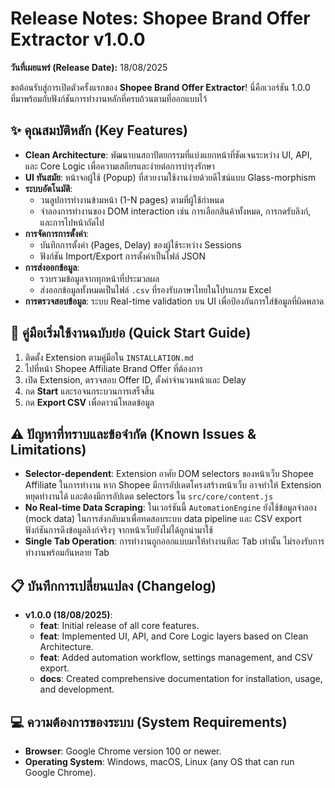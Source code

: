 # Release Notes: Shopee Brand Offer Extractor v1.0.0

**วันที่เผยแพร่ (Release Date):** 18/08/2025

ขอต้อนรับสู่การเปิดตัวครั้งแรกของ **Shopee Brand Offer Extractor**! นี่คือเวอร์ชัน 1.0.0 ที่มาพร้อมกับฟังก์ชันการทำงานหลักที่ครบถ้วนตามที่ออกแบบไว้

## ✨ คุณสมบัติหลัก (Key Features)

-   **Clean Architecture**: พัฒนาบนสถาปัตยกรรมที่แบ่งแยกหน้าที่ชัดเจนระหว่าง UI, API, และ Core Logic เพื่อความเสถียรและง่ายต่อการบำรุงรักษา
-   **UI ทันสมัย**: หน้าจอผู้ใช้ (Popup) ที่สวยงามใช้งานง่ายด้วยดีไซน์แบบ Glass-morphism
-   **ระบบอัตโนมัติ**:
    -   วนลูปการทำงานข้ามหน้า (1-N pages) ตามที่ผู้ใช้กำหนด
    -   จำลองการทำงานของ DOM interaction เช่น การเลือกสินค้าทั้งหมด, การกดรับลิงก์, และการไปหน้าถัดไป
-   **การจัดการการตั้งค่า**:
    -   บันทึกการตั้งค่า (Pages, Delay) ของผู้ใช้ระหว่าง Sessions
    -   ฟังก์ชัน Import/Export การตั้งค่าเป็นไฟล์ JSON
-   **การส่งออกข้อมูล**:
    -   รวบรวมข้อมูลจากทุกหน้าที่ประมวลผล
    -   ส่งออกข้อมูลทั้งหมดเป็นไฟล์ `.csv` ที่รองรับภาษาไทยในโปรแกรม Excel
-   **การตรวจสอบข้อมูล**: ระบบ Real-time validation บน UI เพื่อป้องกันการใส่ข้อมูลที่ผิดพลาด

## 🚀 คู่มือเริ่มใช้งานฉบับย่อ (Quick Start Guide)

1.  ติดตั้ง Extension ตามคู่มือใน `INSTALLATION.md`
2.  ไปที่หน้า Shopee Affiliate Brand Offer ที่ต้องการ
3.  เปิด Extension, ตรวจสอบ Offer ID, ตั้งค่าจำนวนหน้าและ Delay
4.  กด **Start** และรอจนกระบวนการเสร็จสิ้น
5.  กด **Export CSV** เพื่อดาวน์โหลดข้อมูล

## ⚠️ ปัญหาที่ทราบและข้อจำกัด (Known Issues & Limitations)

-   **Selector-dependent**: Extension อาศัย DOM selectors ของหน้าเว็บ Shopee Affiliate ในการทำงาน หาก Shopee มีการอัปเดตโครงสร้างหน้าเว็บ อาจทำให้ Extension หยุดทำงานได้ และต้องมีการอัปเดต selectors ใน `src/core/content.js`
-   **No Real-time Data Scraping**: ในเวอร์ชันนี้ `AutomationEngine` ยังใช้ข้อมูลจำลอง (mock data) ในการส่งกลับมาเพื่อทดสอบระบบ data pipeline และ CSV export ฟังก์ชันการดึงข้อมูลลิงก์จริงๆ จากหน้าเว็บยังไม่ได้ถูกนำมาใช้
-   **Single Tab Operation**: การทำงานถูกออกแบบมาให้ทำงานทีละ Tab เท่านั้น ไม่รองรับการทำงานพร้อมกันหลาย Tab

## 📋 บันทึกการเปลี่ยนแปลง (Changelog)

-   **v1.0.0 (18/08/2025)**:
    -   **feat**: Initial release of all core features.
    -   **feat**: Implemented UI, API, and Core Logic layers based on Clean Architecture.
    -   **feat**: Added automation workflow, settings management, and CSV export.
    -   **docs**: Created comprehensive documentation for installation, usage, and development.

## 💻 ความต้องการของระบบ (System Requirements)

-   **Browser**: Google Chrome version 100 or newer.
-   **Operating System**: Windows, macOS, Linux (any OS that can run Google Chrome).
